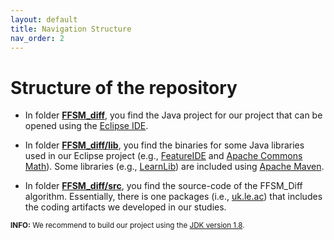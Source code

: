 ```yaml
---
layout: default
title: Navigation Structure
nav_order: 2
---
```


# Structure of the repository

- In folder **[FFSM_diff](https://github.com/damascenodiego/learningFFSM/tree/master/FFSM_diff)**, you find the Java project for our project that can be opened using the [Eclipse IDE](https://www.eclipse.org/ide). 

- In folder **[FFSM_diff/lib](https://github.com/damascenodiego/learningFFSM/tree/master/FFSM_diff/lib)**, you find the binaries for some Java libraries used in our Eclipse project 
(e.g., [FeatureIDE](https://featureide.github.io) and [Apache Commons Math](http://commons.apache.org/proper/commons-math/)). 
Some libraries (e.g., [LearnLib](https://learnlib.de)) are included using [Apache Maven](https://maven.apache.org/).

- In folder **[FFSM_diff/src](https://github.com/damascenodiego/learningFFSM/tree/master/FFSM_diff/src/)**, you find the source-code of the FFSM_Diff algorithm. 
Essentially, there is one packages (i.e., [uk.le.ac](https://github.com/damascenodiego/learningFFSM/tree/master/FFSM_diff/src/main/java/uk/le/ac)) 
that includes the coding artifacts we developed in our studies.

<small><b>INFO:</b> We recommend to build our project using the [JDK version 1.8](https://www.oracle.com/technetwork/java/javase/downloads/jdk8-downloads-2133151.html).</small>